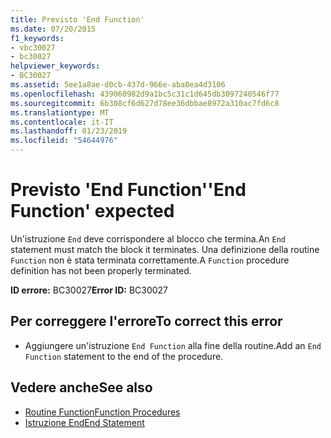```yaml
---
title: Previsto 'End Function'
ms.date: 07/20/2015
f1_keywords:
- vbc30027
- bc30027
helpviewer_keywords:
- BC30027
ms.assetid: 5ee1a8ae-d0cb-437d-966e-aba0ea4d3106
ms.openlocfilehash: 439060982d9a1bc5c31c1d645db3097240546f77
ms.sourcegitcommit: 6b308cf6d627d78ee36dbbae8972a310ac7fd6c8
ms.translationtype: MT
ms.contentlocale: it-IT
ms.lasthandoff: 01/23/2019
ms.locfileid: "54644976"
---
```

# <a name="end-function-expected"></a><span data-ttu-id="cfca9-102">Previsto 'End Function'</span><span class="sxs-lookup"><span data-stu-id="cfca9-102">'End Function' expected</span></span>
<span data-ttu-id="cfca9-103">Un'istruzione `End` deve corrispondere al blocco che termina.</span><span class="sxs-lookup"><span data-stu-id="cfca9-103">An `End` statement must match the block it terminates.</span></span> <span data-ttu-id="cfca9-104">Una definizione della routine `Function` non è stata terminata correttamente.</span><span class="sxs-lookup"><span data-stu-id="cfca9-104">A `Function` procedure definition has not been properly terminated.</span></span>  
  
 <span data-ttu-id="cfca9-105">**ID errore:** BC30027</span><span class="sxs-lookup"><span data-stu-id="cfca9-105">**Error ID:** BC30027</span></span>  
  
## <a name="to-correct-this-error"></a><span data-ttu-id="cfca9-106">Per correggere l'errore</span><span class="sxs-lookup"><span data-stu-id="cfca9-106">To correct this error</span></span>  
  
-   <span data-ttu-id="cfca9-107">Aggiungere un'istruzione `End Function` alla fine della routine.</span><span class="sxs-lookup"><span data-stu-id="cfca9-107">Add an `End Function` statement to the end of the procedure.</span></span>  
  
## <a name="see-also"></a><span data-ttu-id="cfca9-108">Vedere anche</span><span class="sxs-lookup"><span data-stu-id="cfca9-108">See also</span></span>
- [<span data-ttu-id="cfca9-109">Routine Function</span><span class="sxs-lookup"><span data-stu-id="cfca9-109">Function Procedures</span></span>](../../visual-basic/programming-guide/language-features/procedures/function-procedures.md)
- [<span data-ttu-id="cfca9-110">Istruzione End</span><span class="sxs-lookup"><span data-stu-id="cfca9-110">End Statement</span></span>](../../visual-basic/language-reference/statements/end-statement.md)
